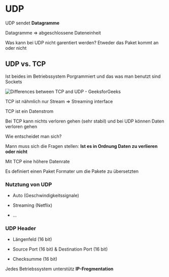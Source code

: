 # UDP

UDP sendet **Datagramme**

Datagramme => abgeschlossene Dateneinheit

Was kann bei UDP nicht garentiert werden?
Etweder das Paket kommt an oder nicht



## UDP vs. TCP

Ist beides im Betriebssystem Porgrammiert und das was man benutzt sind Sockets

![Differences between TCP and UDP - GeeksforGeeks](https://media.geeksforgeeks.org/wp-content/uploads/20230406112559/TCP-3.png)

TCP ist nähmlich nur Stream => Streaming interface

TCP ist ein Datenstrom

Bei TCP kann nichts verloren gehen (sehr stabil) und bei UDP können Daten verloren gehen



Wie entscheidet man sich?

Mann muss sich die Fragen stellen: **Ist es in Ordnung Daten zu verlieren oder nicht**

Mit TCP eine höhere Datenrate



Es definiert einen Paket Formater um die Pakete zu übersetzten



### Nutztung von UDP

- Auto (Geschwindigkeitssignale)

- Streaming (Netflix)

- ...
  
  

### UDP Header

- Längenfeld (16 bit)

- Source Port (16 bit) & Destination Port (16 bit)

- Checksumme (16 bit)
  
  

Jedes Betriebssystem unterstütz **IP-Fregmentation**


